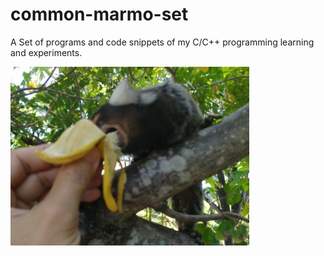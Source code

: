 # common-marmo-set

A Set of programs and code snippets of my C/C++ programming learning and experiments.

![Alt screenshot](https://raw.githubusercontent.com/helio-frota/common-marmo-set/master/cms.jpg)

